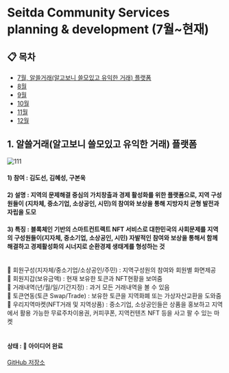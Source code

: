 # Seitda Community Services planning & development (7월~현재)

## 📋 목차
- [7월, 알쓸거래(알고보니 쓸모있고 유익한 거래) 플랫폼](#7월)
- [8월](#8월)
- [9월](#9월)
- [10월](#10월)
- [11월](#️11월)
- [12월](#12월)


## 1. 알쓸거래(알고보니 쓸모있고 유익한 거래) 플랫폼
![111](https://github.com/user-attachments/assets/bf9e4d6a-8bb0-47c9-8f89-89b75b3d3695)

#### 1) 참여 : 김도선, 김혜성, 구본욱
#### 2) 설명 : 지역의 문제해결 중심의 가치창출과 경제 활성화를 위한 플랫폼으로, 지역 구성원들이 (지차체, 중소기업, 소상공인, 시민)의 참여와 보상을 통해 지방자치 균형 발전과 자립을 도모<br>
#### 3) 특징 : 블록체인 기반의 스마트컨트랙트 NFT 서비스로 대한민국의 사회문제를 지역의 구성원들이(지자체, 중소기업, 소상공인, 시민) 자발적인 참여와 보상을 통해서 함께 해결하고 경제활성화의 시너지로 순환경제 생태계를 형성하는 것<br><br>

🌱 회원구성(지자체/중소기업/소상공인/주민) : 지역구성원의 참여와 회원별 화면제공<br>
🌱 회원지갑(보유금액) : 현재 보유한 토큰과 NFT현황을 보여줌<br>
🌱 거래내역(년/월/일/기간지정) : 과거 모든 거래내역을 볼 수 있음<br>
🌱 토큰연동(토큰 Swap/Trade) : 보유한 토큰을 지역화폐 또는 가상자산교환을 도와줌<br>
🌱 우리지역마켓(NFT거래 및 지역상품) : 중소기업, 소상공인들은 상품을 홍보하고 지역에서 활용 가능한 무료주차이용권, 커피쿠폰, 지역컨텐츠 NFT 등을 사고 팔 수 있는 마켓<br><br>
      
#### 상태 : 🚀 아이디어 완료<br>  
[GitHub 저장소](https://github.com/Seitda-community/)





